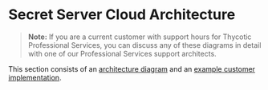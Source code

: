 [title]: # (Secret Server Cloud Architecture)
[tags]: # (Secret Server Cloud, Architecture)
[priority]: # (1000)

# Secret Server Cloud Architecture

> **Note:** If you are a current customer with support hours for Thycotic Professional Services, you can discuss any of these diagrams in detail with one of our Professional Services support architects.

This section consists of an [architecture diagram](./ssc-architecture/index.md) and an [example customer implementation](./customer-examples/index.md).
